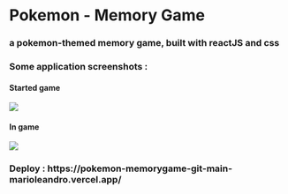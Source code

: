 # Pokemon - Memory Game

<h3> a pokemon-themed memory game, built with reactJS and css</h3>
 
<h3>Some application screenshots : </h3>
 
<h4>Started game</h4>
<img src="https://i.imgur.com/QbGehfv.png" >
 
<h4>In game</h4>
<img src="https://i.imgur.com/ASO1t0J.png" >
 
 <br />
<h3>Deploy : https://pokemon-memorygame-git-main-marioleandro.vercel.app/</h3>